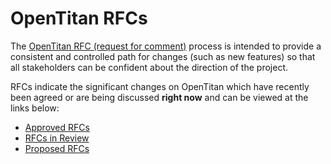 # OpenTitan RFCs

The [OpenTitan RFC \(request for comment\)](./rfc_process.md) process is intended to provide a consistent and controlled path for changes (such as new features) so that all stakeholders can be confident about the direction of the project.

RFCs indicate the significant changes on OpenTitan which have recently been agreed or are being discussed **right now** and can be viewed at the links below:
- [Approved RFCs](https://github.com/lowRISC/opentitan/issues?q=is%3Aissue%20label%3ARFC%3AApproved%20updated%3A>2024-01-01)
- [RFCs in Review](https://github.com/lowRISC/opentitan/issues?q=is%3Aissue%20label%3A%22RFC%3ATC%20Review%22%20state%3Aopen)
- [Proposed RFCs](https://github.com/lowRISC/opentitan/issues?q=is%3Aissue%20label%3ARFC%3AProposal%20state%3Aopen)
